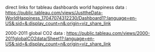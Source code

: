 direct links for tableau dashboards
world happiness data : 
https://public.tableau.com/views/JusttheData-WorldHappiness_17047074312230/Dashboard1?:language=en-US&:sid=&:display_count=n&:origin=viz_share_link

2000-2011 global CO2 data :
https://public.tableau.com/views/2000-2011globalCO2data/Sheet1?:language=en-US&:sid=&:display_count=n&:origin=viz_share_link
